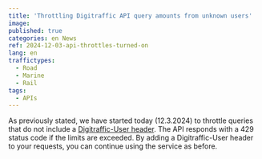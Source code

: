 ```yaml
---
title: 'Throttling Digitraffic API query amounts from unknown users'
image:
published: true
categories: en News
ref: 2024-12-03-api-throttles-turned-on
lang: en
traffictypes:
  - Road
  - Marine
  - Rail
tags:
  - APIs
---
```


As previously stated, we have started today (12.3.2024) to throttle queries that do not include a [Digitraffic-User header](https://www.digitraffic.fi/en/support/instructions/#digitraffic-user). The API responds with a 429 status code if the limits are exceeded. By adding a Digitraffic-User header to your requests, you can continue using the service as before.
